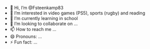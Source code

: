- 👋 Hi, I’m @Fsteenkamp83
- 👀 I’m interested in video games (PS5), sports (rugby) and reading
- 🌱 I’m currently learning in school
- 💞️ I’m looking to collaborate on ...
- 📫 How to reach me ...
- 😄 Pronouns: ...
- ⚡ Fun fact: ...

<!---
Fsteenkamp83/Fsteenkamp83 is a ✨ special ✨ repository because its `README.md` (this file) appears on your GitHub profile.
You can click the Preview link to take a look at your changes.
--->
